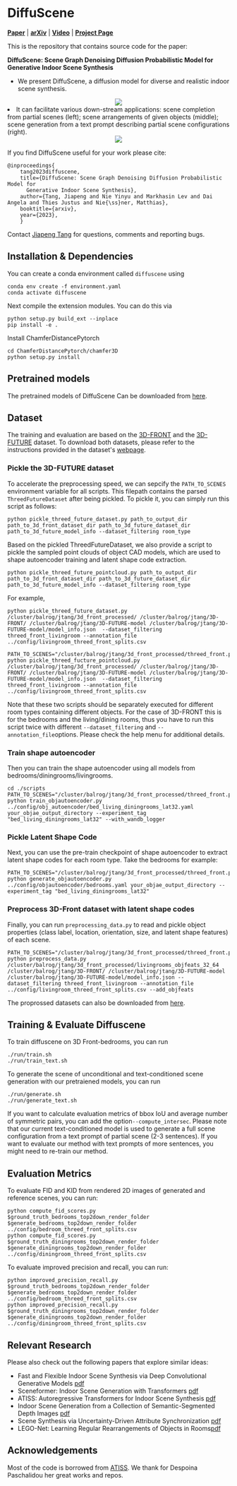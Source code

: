 # DiffuScene

[**Paper**](https://arxiv.org/abs/2303.14207.pdf) | [**arXiv**](https://arxiv.org/abs/2303.14207.pdf)  | [**Video**](https://www.youtube.com/embed/VkBey2ZHA6E) | [**Project Page**](https://tangjiapeng.github.io/projects/DiffuScene/) <br>

This is the repository that contains source code for the paper:

**DiffuScene: Scene Graph Denoising Diffusion Probabilistic Model for Generative Indoor Scene Synthesis**

- We present DiffuScene, a diffusion model for diverse and realistic indoor scene synthesis.
<div style="text-align: center">
<img src="media/pipeline.png" />
</div

- It can facilitate various down-stream applications: scene completion from partial scenes (left); scene arrangements of given objects (middle); scene generation from a text prompt describing partial scene configurations (right).
<div style="text-align: center">
<img src="media/teaser.png"  />
</div>


If you find DiffuScene useful for your work please cite:

```
@inproceedings{
    tang2023diffuscene,
    title={DiffuScene: Scene Graph Denoising Diffusion Probabilistic Model for
      Generative Indoor Scene Synthesis},
    author={Tang, Jiapeng and Nie Yinyu and Markhasin Lev and Dai Angela and Thies Justus and Nie{\ss}ner, Matthias},
    booktitle={arxiv},
    year={2023},
    }
```

Contact [Jiapeng Tang](mailto:tangjiapengtjp@gmail.com) for questions, comments and reporting bugs.


## Installation & Dependencies
You can create a conda environment called ```diffuscene``` using
```
conda env create -f environment.yaml
conda activate diffuscene
```

Next compile the extension modules. You can do this via
```
python setup.py build_ext --inplace
pip install -e .
```

Install ChamferDistancePytorch
```
cd ChamferDistancePytorch/chamfer3D
python setup.py install
```

## Pretrained models
The pretrained models of DiffuScene Can be downloaded from [here](https://drive.google.com/drive/folders/1EhvyNCAWWto6vMt0vXWMKBoSdYR_9pC2?usp=drive_link).

## Dataset

The training and evaluation are based on the [3D-FRONT](https://tianchi.aliyun.com/specials/promotion/alibaba-3d-scene-dataset)
and the [3D-FUTURE](https://www.google.com/search?q=3d-future&oq=3d-fut&aqs=chrome.1.69i57j0j0i30l8.3909j0j7&sourceid=chrome&ie=UTF-8)
dataset. To download both datasets, please refer to the instructions provided in the dataset's
[webpage](https://tianchi.aliyun.com/specials/promotion/alibaba-3d-scene-dataset).

### Pickle the 3D-FUTURE dataset

To accelerate the preprocessing speed, we can sepcify the `PATH_TO_SCENES` environment variable for all scripts. This filepath contains the
parsed `ThreedFutureDataset` after being pickled. To pickle it, you can simply run this script as follows:
```
python pickle_threed_future_dataset.py path_to_output_dir path_to_3d_front_dataset_dir path_to_3d_future_dataset_dir path_to_3d_future_model_info --dataset_filtering room_type
``` 
Based on the pickled ThreedFutureDataset, we also provide a script to pickle the sampled point clouds of object CAD models, 
which are used to shape autoencoder training and latent shape code extraction.
```
python pickle_threed_future_pointcloud.py path_to_output_dir path_to_3d_front_dataset_dir path_to_3d_future_dataset_dir path_to_3d_future_model_info --dataset_filtering room_type
``` 
For example,
```
python pickle_threed_future_dataset.py  /cluster/balrog/jtang/3d_front_processed/ /cluster/balrog/jtang/3D-FRONT/ /cluster/balrog/jtang/3D-FUTURE-model /cluster/balrog/jtang/3D-FUTURE-model/model_info.json  --dataset_filtering threed_front_livingroom --annotation_file ../config/livingroom_threed_front_splits.csv

PATH_TO_SCENES="/cluster/balrog/jtang/3d_front_processed/threed_front.pkl" python pickle_threed_fucture_pointcloud.py /cluster/balrog/jtang/3d_front_processed/ /cluster/balrog/jtang/3D-FRONT/ /cluster/balrog/jtang/3D-FUTURE-model /cluster/balrog/jtang/3D-FUTURE-model/model_info.json  --dataset_filtering threed_front_livingroom --annotation_file ../config/livingroom_threed_front_splits.csv
```

Note that these two scripts should be separately executed for different room
types containing different objects. For the case of 3D-FRONT this is for the
bedrooms and the living/dining rooms, thus you have to run this script twice
with different `--dataset_filtering` and `--annotation_file`options. Please check the help menu for
additional details.

### Train shape autoencoder
Then you can train the shape autoencoder using all models from bedrooms/diningrooms/livingrooms.
```
cd ./scripts
PATH_TO_SCENES="/cluster/balrog/jtang/3d_front_processed/threed_front.pkl" python train_objautoencoder.py ../config/obj_autoencoder/bed_living_diningrooms_lat32.yaml your_objae_output_directory --experiment_tag  "bed_living_diningrooms_lat32" --with_wandb_logger
```

### Pickle Latent Shape Code
Next, you can use the pre-train checkpoint of shape autoencoder to extract latent shape codes for each room type. Take the bedrooms for example:
```
PATH_TO_SCENES="/cluster/balrog/jtang/3d_front_processed/threed_front.pkl" python generate_objautoencoder.py ../config/objautoencoder/bedrooms.yaml your_objae_output_directory --experiment_tag "bed_living_diningrooms_lat32"
```

### Preprocess 3D-Front dataset with latent shape codes
Finally, you can run `preprocessing_data.py` to read and pickle object properties (class label, location, orientation, size, and latent shape features) of each scene.
```
PATH_TO_SCENES="/cluster/balrog/jtang/3d_front_processed/threed_front.pkl" python preprocess_data.py /cluster/balrog/jtang/3d_front_processed/livingrooms_objfeats_32_64 /cluster/balrog/jtang/3D-FRONT/ /cluster/balrog/jtang/3D-FUTURE-model /cluster/balrog/jtang/3D-FUTURE-model/model_info.json --dataset_filtering threed_front_livingroom --annotation_file ../config/livingroom_threed_front_splits.csv --add_objfeats
```
The proprossed datasets can also be downloaded from [here](https://drive.google.com/file/d/1UNSFN0kULyOzUErDPVvkKYbmfzA-4MsG/view?usp=sharing).


## Training & Evaluate Diffuscene
To train diffuscene on 3D Front-bedrooms, you can run 
```
./run/train.sh
./run/train_text.sh
```

To generate the scene of unconditional and text-conditioned scene generation with our pretraiened models, you can run 
```
./run/generate.sh
./run/generate_text.sh
```
If you want to calculate evaluation metrics of bbox IoU and average number of symmetric pairs, you can add the option```--compute_intersec```.
Please note that our current text-conditioned model is used to generate a full scene configuration from a text prompt of partial scene (2-3 sentences).
If you want to evaluate our method with text prompts of more sentences, you might need to re-train our method.

## Evaluation Metrics
To evaluate FID and KID from rendered 2D images of generated and reference scenes, you can run:
```
python compute_fid_scores.py $ground_truth_bedrooms_top2down_render_folder $generate_bedrooms_top2down_render_folder  ../config/bedroom_threed_front_splits.csv
python compute_fid_scores.py $ground_truth_diningrooms_top2down_render_folder $generate_diningrooms_top2down_render_folder  ../config/diningroom_threed_front_splits.csv
```

To evaluate improved precision and recall, you can run:
```
python improved_precision_recall.py $ground_truth_bedrooms_top2down_render_folder $generate_bedrooms_top2down_render_folder  ../config/bedroom_threed_front_splits.csv
python improved_precision_recall.py $ground_truth_diningrooms_top2down_render_folder $generate_diningrooms_top2down_render_folder  ../config/diningroom_threed_front_splits.csv
```

## Relevant Research

Please also check out the following papers that explore similar ideas:
- Fast and Flexible Indoor Scene Synthesis via Deep Convolutional Generative Models [pdf](https://arxiv.org/pdf/1811.12463.pdf)
- Sceneformer: Indoor Scene Generation with Transformers [pdf](https://arxiv.org/pdf/2012.09793.pdf)
- ATISS: Autoregressive Transformers for Indoor Scene Synthesis [pdf](https://arxiv.org/pdf/2110.03675.pdf)
- Indoor Scene Generation from a Collection of Semantic-Segmented Depth Images [pdf](https://arxiv.org/abs/2108.09022)
- Scene Synthesis via Uncertainty-Driven Attribute Synchronization [pdf](https://arxiv.org/abs/2108.13499)
- LEGO-Net: Learning Regular Rearrangements of Objects in Rooms[pdf](https://arxiv.org/abs/2301.09629)

## Acknowledgements

Most of the code is borrowed from [ATISS](https://github.com/nv-tlabs/ATISS). We thank for Despoina Paschalidou her great works and repos.


